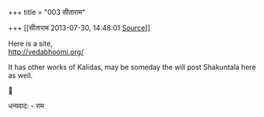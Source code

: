 +++
title = "003 सीताराम"

+++
[[सीताराम	2013-07-30, 14:48:01 [Source](https://groups.google.com/g/samskrita/c/1YNGKhrXZVc)]]



Here is a site,  
<http://vedabhoomi.org/>  
  

It has other works of Kalidas, may be someday the will post Shakuntala here as well.  



धन्यवाद: - राम

